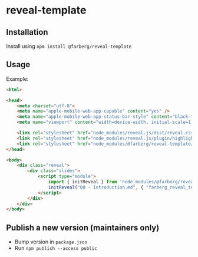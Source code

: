 # reveal-template

## Installation

Install using `npm install @farberg/reveal-template`

## Usage

Example:

```html
<html>

<head>
	<meta charset="utf-8">
	<meta name="apple-mobile-web-app-capable" content="yes" />
	<meta name="apple-mobile-web-app-status-bar-style" content="black-translucent" />
	<meta name="viewport" content="width=device-width, initial-scale=1.0, maximum-scale=1.0, user-scalable=yes, minimal-ui">

	<link rel="stylesheet" href="node_modules/reveal.js/dist/reveal.css">
	<link rel="stylesheet" href="node_modules/reveal.js/plugin/highlight/zenburn.css">
	<link rel="stylesheet" href="node_modules/@farberg/reveal-template/css/dhbw.css" id="theme">
</head>

<body>
	<div class="reveal">
		<div class="slides">
			<script type="module">
				import { initReveal } from 'node_modules/@farberg/reveal-template/init-reveal.js'
				initReveal("00 - Introduction.md", { "farberg_reveal_template": { "info_json": new URL('package.json', window.location) } });
			</script>
		</div>
	</div>
</body>
```

## Publish a new version (maintainers only)

- Bump version in `package.json`
- Run `npm publish --access public`